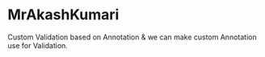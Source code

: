 # MrAkashKumari
Custom Validation based on Annotation &amp; we can make custom Annotation use for Validation.
